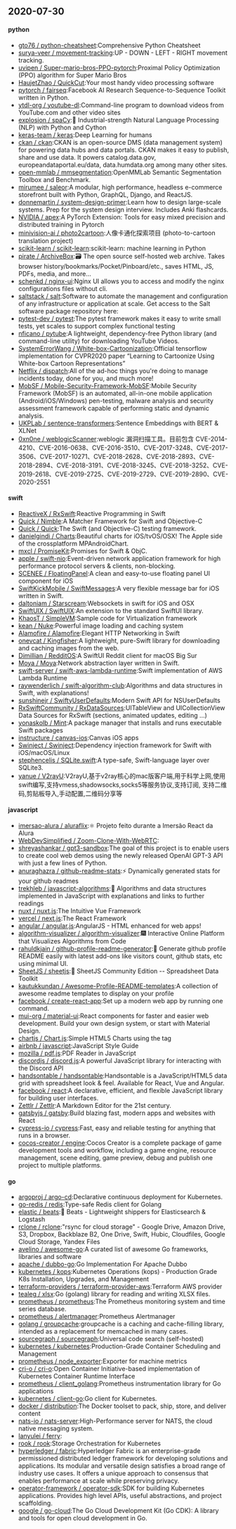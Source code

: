 ## 2020-07-30

#### python
* [gto76 / python-cheatsheet](https://github.com/gto76/python-cheatsheet):Comprehensive Python Cheatsheet
* [surya-veer / movement-tracking](https://github.com/surya-veer/movement-tracking):UP - DOWN - LEFT - RIGHT movement tracking.
* [uvipen / Super-mario-bros-PPO-pytorch](https://github.com/uvipen/Super-mario-bros-PPO-pytorch):Proximal Policy Optimization (PPO) algorithm for Super Mario Bros
* [HaujetZhao / QuickCut](https://github.com/HaujetZhao/QuickCut):Your most handy video processing software
* [pytorch / fairseq](https://github.com/pytorch/fairseq):Facebook AI Research Sequence-to-Sequence Toolkit written in Python.
* [ytdl-org / youtube-dl](https://github.com/ytdl-org/youtube-dl):Command-line program to download videos from YouTube.com and other video sites
* [explosion / spaCy](https://github.com/explosion/spaCy):💫
Industrial-strength Natural Language Processing (NLP) with Python and Cython
* [keras-team / keras](https://github.com/keras-team/keras):Deep Learning for humans
* [ckan / ckan](https://github.com/ckan/ckan):CKAN is an open-source DMS (data management system) for powering data hubs and data portals. CKAN makes it easy to publish, share and use data. It powers catalog.data.gov, europeandataportal.eu/data, data.humdata.org among many other sites.
* [open-mmlab / mmsegmentation](https://github.com/open-mmlab/mmsegmentation):OpenMMLab Semantic Segmentation Toolbox and Benchmark.
* [mirumee / saleor](https://github.com/mirumee/saleor):A modular, high performance, headless e-commerce storefront built with Python, GraphQL, Django, and ReactJS.
* [donnemartin / system-design-primer](https://github.com/donnemartin/system-design-primer):Learn how to design large-scale systems. Prep for the system design interview. Includes Anki flashcards.
* [NVIDIA / apex](https://github.com/NVIDIA/apex):A PyTorch Extension: Tools for easy mixed precision and distributed training in Pytorch
* [minivision-ai / photo2cartoon](https://github.com/minivision-ai/photo2cartoon):人像卡通化探索项目 (photo-to-cartoon translation project)
* [scikit-learn / scikit-learn](https://github.com/scikit-learn/scikit-learn):scikit-learn: machine learning in Python
* [pirate / ArchiveBox](https://github.com/pirate/ArchiveBox):🗃
The open source self-hosted web archive. Takes browser history/bookmarks/Pocket/Pinboard/etc., saves HTML, JS, PDFs, media, and more...
* [schenkd / nginx-ui](https://github.com/schenkd/nginx-ui):Nginx UI allows you to access and modify the nginx configurations files without cli.
* [saltstack / salt](https://github.com/saltstack/salt):Software to automate the management and configuration of any infrastructure or application at scale. Get access to the Salt software package repository here:
* [pytest-dev / pytest](https://github.com/pytest-dev/pytest):The pytest framework makes it easy to write small tests, yet scales to support complex functional testing
* [nficano / pytube](https://github.com/nficano/pytube):A lightweight, dependency-free Python library (and command-line utility) for downloading YouTube Videos.
* [SystemErrorWang / White-box-Cartoonization](https://github.com/SystemErrorWang/White-box-Cartoonization):Official tensorflow implementation for CVPR2020 paper “Learning to Cartoonize Using White-box Cartoon Representations”
* [Netflix / dispatch](https://github.com/Netflix/dispatch):All of the ad-hoc things you're doing to manage incidents today, done for you, and much more!
* [MobSF / Mobile-Security-Framework-MobSF](https://github.com/MobSF/Mobile-Security-Framework-MobSF):Mobile Security Framework (MobSF) is an automated, all-in-one mobile application (Android/iOS/Windows) pen-testing, malware analysis and security assessment framework capable of performing static and dynamic analysis.
* [UKPLab / sentence-transformers](https://github.com/UKPLab/sentence-transformers):Sentence Embeddings with BERT & XLNet
* [0xn0ne / weblogicScanner](https://github.com/0xn0ne/weblogicScanner):weblogic 漏洞扫描工具。目前包含 CVE-2014-4210、CVE-2016-0638、CVE-2016-3510、CVE-2017-3248、CVE-2017-3506、CVE-2017-10271、CVE-2018-2628、CVE-2018-2893、CVE-2018-2894、CVE-2018-3191、CVE-2018-3245、CVE-2018-3252、CVE-2019-2618、CVE-2019-2725、CVE-2019-2729、CVE-2019-2890、CVE-2020-2551

#### swift
* [ReactiveX / RxSwift](https://github.com/ReactiveX/RxSwift):Reactive Programming in Swift
* [Quick / Nimble](https://github.com/Quick/Nimble):A Matcher Framework for Swift and Objective-C
* [Quick / Quick](https://github.com/Quick/Quick):The Swift (and Objective-C) testing framework.
* [danielgindi / Charts](https://github.com/danielgindi/Charts):Beautiful charts for iOS/tvOS/OSX! The Apple side of the crossplatform MPAndroidChart.
* [mxcl / PromiseKit](https://github.com/mxcl/PromiseKit):Promises for Swift & ObjC.
* [apple / swift-nio](https://github.com/apple/swift-nio):Event-driven network application framework for high performance protocol servers & clients, non-blocking.
* [SCENEE / FloatingPanel](https://github.com/SCENEE/FloatingPanel):A clean and easy-to-use floating panel UI component for iOS
* [SwiftKickMobile / SwiftMessages](https://github.com/SwiftKickMobile/SwiftMessages):A very flexible message bar for iOS written in Swift.
* [daltoniam / Starscream](https://github.com/daltoniam/Starscream):Websockets in swift for iOS and OSX
* [SwiftUIX / SwiftUIX](https://github.com/SwiftUIX/SwiftUIX):An extension to the standard SwiftUI library.
* [KhaosT / SimpleVM](https://github.com/KhaosT/SimpleVM):Sample code for Virtualization framework
* [kean / Nuke](https://github.com/kean/Nuke):Powerful image loading and caching system
* [Alamofire / Alamofire](https://github.com/Alamofire/Alamofire):Elegant HTTP Networking in Swift
* [onevcat / Kingfisher](https://github.com/onevcat/Kingfisher):A lightweight, pure-Swift library for downloading and caching images from the web.
* [Dimillian / RedditOS](https://github.com/Dimillian/RedditOS):A SwiftUI Reddit client for macOS Big Sur
* [Moya / Moya](https://github.com/Moya/Moya):Network abstraction layer written in Swift.
* [swift-server / swift-aws-lambda-runtime](https://github.com/swift-server/swift-aws-lambda-runtime):Swift implementation of AWS Lambda Runtime
* [raywenderlich / swift-algorithm-club](https://github.com/raywenderlich/swift-algorithm-club):Algorithms and data structures in Swift, with explanations!
* [sunshinejr / SwiftyUserDefaults](https://github.com/sunshinejr/SwiftyUserDefaults):Modern Swift API for NSUserDefaults
* [RxSwiftCommunity / RxDataSources](https://github.com/RxSwiftCommunity/RxDataSources):UITableView and UICollectionView Data Sources for RxSwift (sections, animated updates, editing ...)
* [yonaskolb / Mint](https://github.com/yonaskolb/Mint):A package manager that installs and runs executable Swift packages
* [instructure / canvas-ios](https://github.com/instructure/canvas-ios):Canvas iOS apps
* [Swinject / Swinject](https://github.com/Swinject/Swinject):Dependency injection framework for Swift with iOS/macOS/Linux
* [stephencelis / SQLite.swift](https://github.com/stephencelis/SQLite.swift):A type-safe, Swift-language layer over SQLite3.
* [yanue / V2rayU](https://github.com/yanue/V2rayU):V2rayU,基于v2ray核心的mac版客户端,用于科学上网,使用swift编写,支持vmess,shadowsocks,socks5等服务协议,支持订阅, 支持二维码,剪贴板导入,手动配置,二维码分享等

#### javascript
* [imersao-alura / aluraflix](https://github.com/imersao-alura/aluraflix):⚛️
Projeto feito durante a Imersão React da Alura
* [WebDevSimplified / Zoom-Clone-With-WebRTC](https://github.com/WebDevSimplified/Zoom-Clone-With-WebRTC):
* [shreyashankar / gpt3-sandbox](https://github.com/shreyashankar/gpt3-sandbox):The goal of this project is to enable users to create cool web demos using the newly released OpenAI GPT-3 API with just a few lines of Python.
* [anuraghazra / github-readme-stats](https://github.com/anuraghazra/github-readme-stats):⚡
Dynamically generated stats for your github readmes
* [trekhleb / javascript-algorithms](https://github.com/trekhleb/javascript-algorithms):📝
Algorithms and data structures implemented in JavaScript with explanations and links to further readings
* [nuxt / nuxt.js](https://github.com/nuxt/nuxt.js):The Intuitive Vue Framework
* [vercel / next.js](https://github.com/vercel/next.js):The React Framework
* [angular / angular.js](https://github.com/angular/angular.js):AngularJS - HTML enhanced for web apps!
* [algorithm-visualizer / algorithm-visualizer](https://github.com/algorithm-visualizer/algorithm-visualizer):🎆
Interactive Online Platform that Visualizes Algorithms from Code
* [rahuldkjain / github-profile-readme-generator](https://github.com/rahuldkjain/github-profile-readme-generator):🚀
Generate github profile README easily with latest add-ons like visitors count, github stats, etc using minimal UI.
* [SheetJS / sheetjs](https://github.com/SheetJS/sheetjs):📗
SheetJS Community Edition -- Spreadsheet Data Toolkit
* [kautukkundan / Awesome-Profile-README-templates](https://github.com/kautukkundan/Awesome-Profile-README-templates):A collection of awesome readme templates to display on your profile
* [facebook / create-react-app](https://github.com/facebook/create-react-app):Set up a modern web app by running one command.
* [mui-org / material-ui](https://github.com/mui-org/material-ui):React components for faster and easier web development. Build your own design system, or start with Material Design.
* [chartjs / Chart.js](https://github.com/chartjs/Chart.js):Simple HTML5 Charts using the <canvas> tag
* [airbnb / javascript](https://github.com/airbnb/javascript):JavaScript Style Guide
* [mozilla / pdf.js](https://github.com/mozilla/pdf.js):PDF Reader in JavaScript
* [discordjs / discord.js](https://github.com/discordjs/discord.js):A powerful JavaScript library for interacting with the Discord API
* [handsontable / handsontable](https://github.com/handsontable/handsontable):Handsontable is a JavaScript/HTML5 data grid with spreadsheet look & feel. Available for React, Vue and Angular.
* [facebook / react](https://github.com/facebook/react):A declarative, efficient, and flexible JavaScript library for building user interfaces.
* [Zettlr / Zettlr](https://github.com/Zettlr/Zettlr):A Markdown Editor for the 21st century.
* [gatsbyjs / gatsby](https://github.com/gatsbyjs/gatsby):Build blazing fast, modern apps and websites with React
* [cypress-io / cypress](https://github.com/cypress-io/cypress):Fast, easy and reliable testing for anything that runs in a browser.
* [cocos-creator / engine](https://github.com/cocos-creator/engine):Cocos Creator is a complete package of game development tools and workflow, including a game engine, resource management, scene editing, game preview, debug and publish one project to multiple platforms.

#### go
* [argoproj / argo-cd](https://github.com/argoproj/argo-cd):Declarative continuous deployment for Kubernetes.
* [go-redis / redis](https://github.com/go-redis/redis):Type-safe Redis client for Golang
* [elastic / beats](https://github.com/elastic/beats):🐠
Beats - Lightweight shippers for Elasticsearch & Logstash
* [rclone / rclone](https://github.com/rclone/rclone):"rsync for cloud storage" - Google Drive, Amazon Drive, S3, Dropbox, Backblaze B2, One Drive, Swift, Hubic, Cloudfiles, Google Cloud Storage, Yandex Files
* [avelino / awesome-go](https://github.com/avelino/awesome-go):A curated list of awesome Go frameworks, libraries and software
* [apache / dubbo-go](https://github.com/apache/dubbo-go):Go Implementation For Apache Dubbo
* [kubernetes / kops](https://github.com/kubernetes/kops):Kubernetes Operations (kops) - Production Grade K8s Installation, Upgrades, and Management
* [terraform-providers / terraform-provider-aws](https://github.com/terraform-providers/terraform-provider-aws):Terraform AWS provider
* [tealeg / xlsx](https://github.com/tealeg/xlsx):Go (golang) library for reading and writing XLSX files.
* [prometheus / prometheus](https://github.com/prometheus/prometheus):The Prometheus monitoring system and time series database.
* [prometheus / alertmanager](https://github.com/prometheus/alertmanager):Prometheus Alertmanager
* [golang / groupcache](https://github.com/golang/groupcache):groupcache is a caching and cache-filling library, intended as a replacement for memcached in many cases.
* [sourcegraph / sourcegraph](https://github.com/sourcegraph/sourcegraph):Universal code search (self-hosted)
* [kubernetes / kubernetes](https://github.com/kubernetes/kubernetes):Production-Grade Container Scheduling and Management
* [prometheus / node_exporter](https://github.com/prometheus/node_exporter):Exporter for machine metrics
* [cri-o / cri-o](https://github.com/cri-o/cri-o):Open Container Initiative-based implementation of Kubernetes Container Runtime Interface
* [prometheus / client_golang](https://github.com/prometheus/client_golang):Prometheus instrumentation library for Go applications
* [kubernetes / client-go](https://github.com/kubernetes/client-go):Go client for Kubernetes.
* [docker / distribution](https://github.com/docker/distribution):The Docker toolset to pack, ship, store, and deliver content
* [nats-io / nats-server](https://github.com/nats-io/nats-server):High-Performance server for NATS, the cloud native messaging system.
* [lanyulei / ferry](https://github.com/lanyulei/ferry):
* [rook / rook](https://github.com/rook/rook):Storage Orchestration for Kubernetes
* [hyperledger / fabric](https://github.com/hyperledger/fabric):Hyperledger Fabric is an enterprise-grade permissioned distributed ledger framework for developing solutions and applications. Its modular and versatile design satisfies a broad range of industry use cases. It offers a unique approach to consensus that enables performance at scale while preserving privacy.
* [operator-framework / operator-sdk](https://github.com/operator-framework/operator-sdk):SDK for building Kubernetes applications. Provides high level APIs, useful abstractions, and project scaffolding.
* [google / go-cloud](https://github.com/google/go-cloud):The Go Cloud Development Kit (Go CDK): A library and tools for open cloud development in Go.
